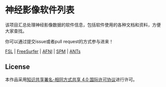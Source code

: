 # 神经影像软件列表

该项目汇总处理神经影像数据的软件信息，包括软件使用的各种文档和资料，方便大家查找。

你可以通过提交issue或者pull request的方式参与进来！

[FSL](docs/FSL.md) | [FreeSurfer](docs/FreeSurfer.md) | [AFNI](docs/AFNI.md) | [SPM](docs/SPM.md) | [ANTs](docs/ANTs.md)


## License

本作品采用[知识共享署名-相同方式共享 4.0 国际许可协议](http://creativecommons.org/licenses/by-sa/4.0/)进行许可。
